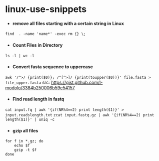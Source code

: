 # linux-use-snippets

- #### remove all files starting with a certain string in Linux
`find  . -name 'name*' -exec rm {} \;`

- #### Count Files in Directory
`ls -l | wc -l`

- #### Convert fasta sequence to uppercase
`awk '/^>/ {print($0)}; /^[^>]/ {print(toupper($0))}' file.fasta > file_upper.fasta`
src: https://gist.github.com/l-modolo/3384b250006b59e54157

- #### Find read length in fastq
`cat input.fq | awk '{if(NR%4==2) print length($1)}' > input.readslength.txt`
`zcat input.fastq.gz | awk '{if(NR%4==2) print length($1)}' | uniq -c`

- #### gzip all files
```
for f in *.gz; do
    echo $f
    gzip -t $f
done
```

